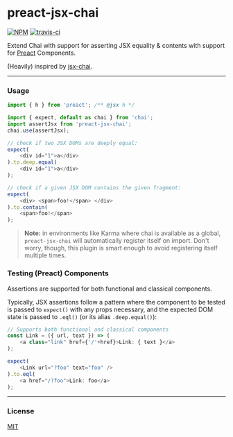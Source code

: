 # preact-jsx-chai

[![NPM](http://img.shields.io/npm/v/preact-jsx-chai.svg)](https://www.npmjs.com/package/preact-jsx-chai)
[![travis-ci](https://travis-ci.org/developit/preact-jsx-chai.svg)](https://travis-ci.org/developit/preact-jsx-chai)

Extend Chai with support for asserting JSX equality & contents with support for [Preact] Components.

(Heavily) inspired by [jsx-chai].


---


### Usage

```js
import { h } from 'preact'; /** @jsx h */

import { expect, default as chai } from 'chai';
import assertJsx from 'preact-jsx-chai';
chai.use(assertJsx);

// check if two JSX DOMs are deeply equal:
expect(
	<div id="1">a</div>
).to.deep.equal(
	<div id="1">a</div>
);

// check if a given JSX DOM contains the given fragment:
expect(
	<div> <span>foo!</span> </div>
).to.contain(
	<span>foo!</span>
);
```

> **Note:** in environments like Karma where chai is available as a global, `preact-jsx-chai` will automatically register itself on import. Don't worry, though, this plugin is smart enough to avoid registering itself multiple times.


### Testing (Preact) Components

Assertions are supported for both functional and classical components.

Typically, JSX assertions follow a pattern where the component to be tested is passed to `expect()` with any props necessary, and the expected DOM state is passed to `.eql()` (or its alias `.deep.equal()`):

```js
// Supports both functional and classical components
const Link = ({ url, text }) => (
	<a class="link" href={'/'+href}>Link: { text }</a>
);

expect(
	<Link url="?foo" text="foo" />
).to.eql(
	<a href="/?foo">Link: foo</a>
);
```


---


### License

[MIT]


[Preact]: https://github.com/developit/preact
[jsx-chai]: https://github.com/bkonkle/jsx-chai
[MIT]: http://choosealicense.com/licenses/mit/
